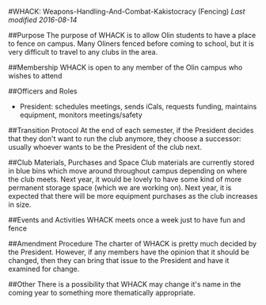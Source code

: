 #WHACK: Weapons-Handling-And-Combat-Kakistocracy (Fencing)
*Last modified 2016-08-14*

##Purpose
The purpose of WHACK is to allow Olin students to have a place to fence on campus. Many Oliners fenced before coming to school, but it is very difficult to travel to any clubs in the area.

##Membership 
WHACK is open to any member of the Olin campus who wishes to attend

##Officers and Roles
* President: schedules meetings, sends iCals, requests funding, maintains equipment, monitors meetings/safety

##Transition Protocol
At the end of each semester, if the President decides that they don't want to run the club anymore, they choose a successor: usually whoever wants to be the President of the club next.

##Club Materials, Purchases and Space
Club materials are currently stored in blue bins which move around throughout campus depending on where the club meets. Next year, it would be lovely to have some kind of more permanent storage space (which we are working on). Next year, it is expected that there will be more equipment purchases as the club increases in size.

##Events and Activities
WHACK meets once a week just to have fun and fence

##Amendment Procedure
The charter of WHACK is pretty much decided by the President. However, if any members have the opinion that it should be changed, then they can bring that issue to the President and have it examined for change.

##Other
There is a possibility that WHACK may change it's name in the coming year to something more thematically appropriate.
